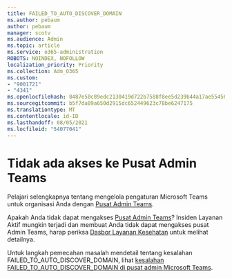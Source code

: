 ```yaml
---
title: FAILED_TO_AUTO_DISCOVER_DOMAIN
ms.author: pebaum
author: pebaum
manager: scotv
ms.audience: Admin
ms.topic: article
ms.service: o365-administration
ROBOTS: NOINDEX, NOFOLLOW
localization_priority: Priority
ms.collection: Adm_O365
ms.custom:
- "9001721"
- "4341"
ms.openlocfilehash: 8487e50c89edc2130419d722b7588f8ee5d239b44a17ae55456ee2fc3442181e
ms.sourcegitcommit: b5f7da89a650d2915dc652449623c78be6247175
ms.translationtype: MT
ms.contentlocale: id-ID
ms.lasthandoff: 08/05/2021
ms.locfileid: "54077041"
---
```

# <a name="no-access-to-teams-admin-center"></a>Tidak ada akses ke Pusat Admin Teams

Pelajari selengkapnya tentang mengelola pengaturan Microsoft Teams untuk organisasi Anda dengan [Pusat Admin Teams](https://docs.microsoft.com/microsoftteams/enable-features-office-365).

Apakah Anda tidak dapat mengakses [Pusat Admin Teams](https://docs.microsoft.com/microsoftteams/enable-features-office-365)? Insiden Layanan Aktif mungkin terjadi dan membuat Anda tidak dapat mengakses pusat Admin Teams, harap periksa [Dasbor Layanan Kesehatan](https://status.office365.com/) untuk melihat detailnya.

Untuk langkah pemecahan masalah mendetail tentang kesalahan FAILED_TO_AUTO_DISCOVER_DOMAIN, lihat [kesalahan FAILED_TO_AUTO_DISCOVER_DOMAIN di pusat admin Microsoft Teams](https://docs.microsoft.com/microsoftteams/troubleshoot/teams-administration/failed-to-auto-discover-domain-error-teams-admin-center).
